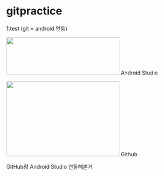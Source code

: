 # gitpractice
1.test (git = android 연동)

<img src="https://www.gstatic.com/devrel-devsite/prod/v15f72515e1c53f03e6d573e85fc193d888eb8fb1758082e4a5ecf80f00fa48ef/android/images/lockup.svg" width="300" height="100"> Android Studio

<img src="https://encrypted-tbn0.gstatic.com/images?q=tbn:ANd9GcQmWPek5TAOL7wtR03qTdPZrAXNlTcLBATWONQ_blV1mwQ6pkSs" width="300" height="200"> Github


GitHub랑 Android Studio 연동해본거



